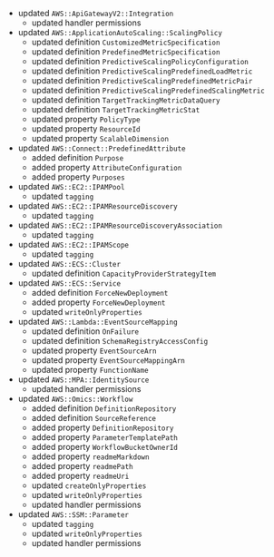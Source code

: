 - updated `AWS::ApiGatewayV2::Integration`
  - updated handler permissions
- updated `AWS::ApplicationAutoScaling::ScalingPolicy`
  - updated definition `CustomizedMetricSpecification`
  - updated definition `PredefinedMetricSpecification`
  - updated definition `PredictiveScalingPolicyConfiguration`
  - updated definition `PredictiveScalingPredefinedLoadMetric`
  - updated definition `PredictiveScalingPredefinedMetricPair`
  - updated definition `PredictiveScalingPredefinedScalingMetric`
  - updated definition `TargetTrackingMetricDataQuery`
  - updated definition `TargetTrackingMetricStat`
  - updated property `PolicyType`
  - updated property `ResourceId`
  - updated property `ScalableDimension`
- updated `AWS::Connect::PredefinedAttribute`
  - added definition `Purpose`
  - added property `AttributeConfiguration`
  - added property `Purposes`
- updated `AWS::EC2::IPAMPool`
  - updated `tagging`
- updated `AWS::EC2::IPAMResourceDiscovery`
  - updated `tagging`
- updated `AWS::EC2::IPAMResourceDiscoveryAssociation`
  - updated `tagging`
- updated `AWS::EC2::IPAMScope`
  - updated `tagging`
- updated `AWS::ECS::Cluster`
  - updated definition `CapacityProviderStrategyItem`
- updated `AWS::ECS::Service`
  - added definition `ForceNewDeployment`
  - added property `ForceNewDeployment`
  - updated `writeOnlyProperties`
- updated `AWS::Lambda::EventSourceMapping`
  - updated definition `OnFailure`
  - updated definition `SchemaRegistryAccessConfig`
  - updated property `EventSourceArn`
  - updated property `EventSourceMappingArn`
  - updated property `FunctionName`
- updated `AWS::MPA::IdentitySource`
  - updated handler permissions
- updated `AWS::Omics::Workflow`
  - added definition `DefinitionRepository`
  - added definition `SourceReference`
  - added property `DefinitionRepository`
  - added property `ParameterTemplatePath`
  - added property `WorkflowBucketOwnerId`
  - added property `readmeMarkdown`
  - added property `readmePath`
  - added property `readmeUri`
  - updated `createOnlyProperties`
  - updated `writeOnlyProperties`
  - updated handler permissions
- updated `AWS::SSM::Parameter`
  - updated `tagging`
  - updated `writeOnlyProperties`
  - updated handler permissions
